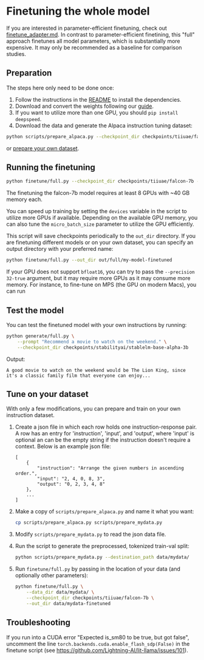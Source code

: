# Finetuning the whole model

If you are interested in parameter-efficient finetuning, check out [finetune_adapter.md](finetune_adapter.md). In contrast to parameter-efficient finetining, this "full" approach finetunes all model parameters, which is substantially more expensive. It may only be recommended as a baseline for comparison studies.



## Preparation

The steps here only need to be done once:

1. Follow the instructions in the [README](../README.md) to install the dependencies.
2. Download and convert the weights following our [guide](download_stablelm.md).
3. If you want to utilize more than one GPU, you should `pip install deepspeed`.
4. Download the data and generate the Alpaca instruction tuning dataset:

```bash
python scripts/prepare_alpaca.py --checkpoint_dir checkpoints/tiiuae/falcon-7b
```

or [prepare your own dataset](#tune-on-your-dataset).

## Running the finetuning

```bash
python finetune/full.py --checkpoint_dir checkpoints/tiiuae/falcon-7b --precision "bf16-mixed"
```


The finetuning the falcon-7b model requires at least 8 GPUs with ~40 GB memory each.

You can speed up training by setting the `devices` variable in the script to utilize more GPUs if available.
Depending on the available GPU memory, you can also tune the `micro_batch_size` parameter to utilize the GPU efficiently.


This script will save checkpoints periodically to the `out_dir` directory. If you are finetuning different models or on your own dataset, you can specify an output directory with your preferred name:

```bash
python finetune/full.py --out_dir out/full/my-model-finetuned
```


If your GPU does not support `bfloat16`, you can try to pass the `--precision 32-true` argument, but it may require more GPUs as it may consume more memory.
For instance, to fine-tune on MPS (the GPU on modern Macs), you can run


## Test the model

You can test the finetuned model with your own instructions by running:

```bash
python generate/full.py \
    --prompt "Recommend a movie to watch on the weekend." \
    --checkpoint_dir checkpoints/stabilityai/stablelm-base-alpha-3b
```

Output:
```
A good movie to watch on the weekend would be The Lion King, since it's a classic family film that everyone can enjoy...
```


## Tune on your dataset

With only a few modifications, you can prepare and train on your own instruction dataset.

1. Create a json file in which each row holds one instruction-response pair. 
   A row has an entry for 'instruction', 'input', and 'output', where 'input' is optional an can be 
   the empty string if the instruction doesn't require a context. Below is an example json file:

    ```
    [
        {
            "instruction": "Arrange the given numbers in ascending order.",
            "input": "2, 4, 0, 8, 3",
            "output": "0, 2, 3, 4, 8"
        },
        ...
    ]
    ```

2. Make a copy of `scripts/prepare_alpaca.py` and name it what you want:

    ```bash
    cp scripts/prepare_alpaca.py scripts/prepare_mydata.py
    ```

3. Modify `scripts/prepare_mydata.py` to read the json data file.
4. Run the script to generate the preprocessed, tokenized train-val split:

    ```bash
    python scripts/prepare_mydata.py --destination_path data/mydata/
    ```

5. Run `finetune/full.py` by passing in the location of your data (and optionally other parameters):
   
    ```bash
    python finetune/full.py \
        --data_dir data/mydata/ \
        --checkpoint_dir checkpoints/tiiuae/falcon-7b \
        --out_dir data/mydata-finetuned
    ```


## Troubleshooting

If you run into a CUDA error "Expected is_sm80 to be true, but got false", uncomment the line
`torch.backends.cuda.enable_flash_sdp(False)` in the finetune script (see https://github.com/Lightning-AI/lit-llama/issues/101).
